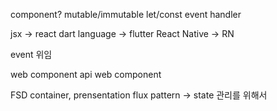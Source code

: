component?
mutable/immutable
let/const
event handler

jsx -> react
dart language -> flutter
React Native -> RN

event 위임


web component api
web component


FSD
container, prensentation
flux pattern -> state 관리를 위해서 